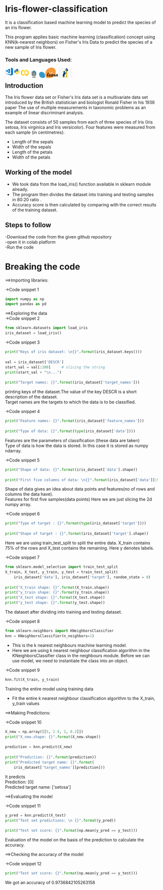 # Iris-flower-classification
It is a classification based machine learning model to predict the species of an iris flower.

This program applies basic machine learning (classification) concept using KNN(k-nearest neighbors) on Fisher's Iris Data to predict the species of a new sample of Iris flower.

### Tools and Languages Used:
<img align="left" alt="VS Code" width="26px" src="vscode.png" />
<img align="left" alt="Python" width="26px" src="python.png" />
<img align="left" alt="colab" width="26px" height="34px" src="colab.png" />
<img align="left" alt="numpy"   width="34px" height="40px" src="numpy.png" />
<img align="left" alt="scikit learn"  height="34px" src="Scikit_learn.png" />
<img align="left" alt="pandas"  height="34px" src="pandas.png" />
<br>

## Introduction
The Iris flower data set or Fisher's Iris data set is a multivariate data set introduced by the British statistician and biologist Ronald Fisher in his 1936 paper The use of multiple measurements in taxonomic problems as an example of linear discriminant analysis.

The dataset consists of 50 samples from each of three species of Iris (Iris setosa, Iris virginica and Iris versicolor).
Four features were measured from each sample (in centimetres):
* Length of the sepals
* Width of the sepals
* Length of the petals
* Width of the petals

## Working of the model

* We took data from the load_iris() function available in sklearn module already. 
* The program then divides the dataset into training and testing samples in 80:20 ratio .
* Accuracy score is then calculated by comparing with the correct results of the training dataset.

## Steps to follow
-Download the code from the given github repository<br>
-open it in colab platform <br>
-Run the code<br>

# Breaking the code


==>Importing libraries:

->Code snippet 1
```python
import numpy as np
import pandas as pd
```

==>Exploring the data <br>
->Code snippet 2
```python
from sklearn.datasets import load_iris
iris_dataset = load_iris()
```


->Code snippet 3
```python
print("Keys of iris dataset: \n{}".format(iris_dataset.keys()))

val = iris_dataset['DESCR']
start_val = val[:200]     # slicing the string
print(start_val + "\n...")

print("Target names: {}".format(iris_dataset['target_names']))
```
printing keys of the dataset.The value of the key DESCR is a short description of the dataset.<br>
Target names are the targets to which the data is to be classified.<br>



->Code snippet 4
```python
print("Feature names: {}".format(iris_dataset['feature_names']))

print("Type of data: {}".format(type(iris_dataset['data'])))
```
Features are the parameters of classification (these data are taken) <br>
Type of data is how the data is stored. In this case it is stored as numpy ndarray.<br>



->Code snippet 5
```python
print("Shape of data: {}".format(iris_dataset['data'].shape))

print("First five columns of data: \n{}".format(iris_dataset['data'][:5]))
```
Shape of data gives an idea about data points and features(no of rows and columns the data have).<br>
Features for first five samples(data points) Here we are just slicing the 2d numpy array.<br>



->Code snippet 6
```python
print("Type of target : {}".format(type(iris_dataset['target'])))

print("Shape of target : {}".format(iris_dataset['target'].shape))
```
Here we are using train_test_split to split the entire data. X_train contains 75% of the rows and X_test contains the remaining. Here y denotes labels.



->Code snippet 7
```python
from sklearn.model_selection import train_test_split
X_train, X_test, y_train, y_test = train_test_split(
    iris_dataset['data'], iris_dataset['target'], random_state = 0)

print("X_train shape: {}".format(X_train.shape))
print("y_train shape: {}".format(y_train.shape))
print("X_test shape: {}".format(X_test.shape))
print("y_test shape: {}".format(y_test.shape))
```
The dataset after dividing into training and testing dataset.



->Code snippet 8
```python
from sklearn.neighbors import KNeighborsClassifier
knn = KNeighborsClassifier(n_neighbors=1)
```
* This is the k nearest neighbours machine learning model. <br>
* Here we are using k nearest neighbour classification algorithm in the KNeighborsClassifier class in the neighbours module. Before we can use model, we need to instantiate the class into an object.



->Code snippet 9
```python
knn.fit(X_train, y_train)
```
Training the entire model using training data<br>
* Fit the entire k nearest neighbour classification algorithm to the X_train, y_train values



==>Making Predictions: <br>

->Code snippet 10
```python
X_new = np.array([[5, 2.9, 1, 0.2]])
print("X_new.shape: {}".format(X_new.shape))

prediction = knn.predict(X_new)

print("Prediction: {}".format(prediction))
print("Predicted target name: {}".format(
    iris_dataset['target_names'][prediction]))
```
It predicts <br>
Prediction: [0] <br>
Predicted target name: ['setosa']



==>Evaluating the model <br>

->Code snippet 11
```python
y_pred = knn.predict(X_test)
print("Test set predictions: \n {}".format(y_pred))

print("Test set score: {}".format(np.mean(y_pred == y_test)))
```
Evaluation of the model on the basis of the prediction to calculate the accuracy.



==>Checking the accuracy of the model

->Code snippet 12
```python
print("Test set score: {}".format(np.mean(y_pred == y_test)))
```
We got an accuracy of 0.9736842105263158
